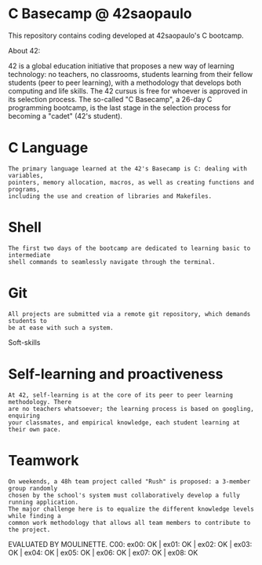 # C Basecamp @ 42saopaulo
This repository contains coding developed at 42saopaulo's C bootcamp.

About 42:

42 is a global education initiative that proposes a new way of learning technology: no teachers,
no classrooms, students learning from their fellow students (peer to peer learning), with a
methodology that develops both computing and life skills. The 42 cursus is free for whoever is
approved in its selection process. The so-called "C Basecamp", a 26-day C programming bootcamp,
is the last stage in the selection process for becoming a "cadet" (42's student).

# C Language
	The primary language learned at the 42's Basecamp is C: dealing with variables,
	pointers, memory allocation, macros, as well as creating functions and programs,
	including the use and creation of libraries and Makefiles.

# Shell
	The first two days of the bootcamp are dedicated to learning basic to intermediate
	shell commands to seamlessly navigate through the terminal.

# Git
	All projects are submitted via a remote git repository, which demands students to
	be at ease with such a system.

Soft-skills

# Self-learning and proactiveness
	At 42, self-learning is at the core of its peer to peer learning methodology. There
	are no teachers whatsoever; the learning process is based on googling, enquiring
	your classmates, and empirical knowledge, each student learning at their own pace.

# Teamwork
	On weekends, a 48h team project called "Rush" is proposed: a 3-member group randomly
	chosen by the school's system must collaboratively develop a fully running application.
	The major challenge here is to equalize the different knowledge levels while finding a
	common work methodology that allows all team members to contribute to the project.

EVALUATED BY MOULINETTE.
C00:
ex00: OK | ex01: OK | ex02: OK | ex03: OK | ex04: OK | ex05: OK | ex06: OK | ex07: OK | ex08: OK

